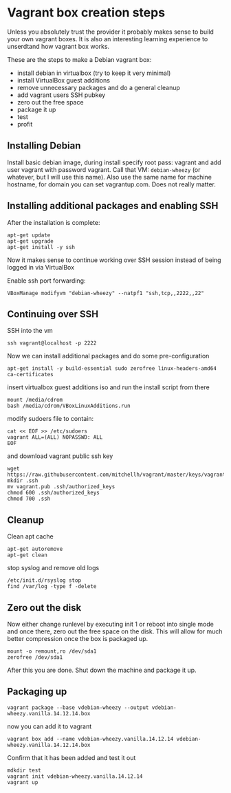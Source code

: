 # Vagrant box creation steps

Unless you absolutely trust the provider it probably makes sense to build your own vagrant boxes. It is also an interesting learning experience to unserdtand how vagrant box works.

These are the steps to make a Debian vagrant box:

* install debian in virtualbox (try to keep it very minimal)
* install VirtualBox guest additions
* remove unnecessary packages and do a general cleanup
* add vagrant users SSH pubkey
* zero out the free space
* package it up
* test
* profit

## Installing Debian
Install basic debian image, during install specify root pass: vagrant and add user vagrant with password vagrant.
Call that VM: `debian-wheezy` (or whatever, but I will use this name).
Also use the same name for machine hostname, for domain you can set vagrantup.com. Does not really matter.
## Installing additional packages and enabling SSH
After the installation is complete:
```
apt-get update 
apt-get upgrade 
apt-get install -y ssh 
```

Now it makes sense to continue working over SSH session instead of being logged in via VirtualBox

Enable ssh port forwarding:
```
VBoxManage modifyvm "debian-wheezy" --natpf1 "ssh,tcp,,2222,,22"
```

## Continuing over SSH

SSH into the vm
```
ssh vagrant@localhost -p 2222
```

Now we can install additional packages and do some pre-configuration

```
apt-get install -y build-essential sudo zerofree linux-headers-amd64 ca-certificates
```

insert virtualbox guest additions iso and run the install script from there

```
mount /media/cdrom 
bash /media/cdrom/VBoxLinuxAdditions.run
```

modify sudoers file to contain:

```
cat << EOF >> /etc/sudoers
vagrant ALL=(ALL) NOPASSWD: ALL
EOF
```
and download vagrant public ssh key

```
wget https://raw.githubusercontent.com/mitchellh/vagrant/master/keys/vagrant.pub
mkdir .ssh
mv vagrant.pub .ssh/authorized_keys
chmod 600 .ssh/authorized_keys
chmod 700 .ssh
```
## Cleanup
Clean apt cache
```
apt-get autoremove
apt-get clean
```

stop syslog and remove old logs

```
/etc/init.d/rsyslog stop
find /var/log -type f -delete
```
## Zero out the disk
Now either change runlevel by executing init 1 or reboot into single mode and once there, zero out the free space on the disk. This will allow for much better compression once the box is packaged up.

```
mount -o remount,ro /dev/sda1
zerofree /dev/sda1 
```
After this you are done. Shut down the machine and package it up.

## Packaging up
```
vagrant package --base vdebian-wheezy --output vdebian-wheezy.vanilla.14.12.14.box
```
now you can add it to vagrant
```
vagrant box add --name vdebian-wheezy.vanilla.14.12.14 vdebian-wheezy.vanilla.14.12.14.box
```
Confirm that it has been added and test it out

```
mdkdir test
vagrant init vdebian-wheezy.vanilla.14.12.14
vagrant up
```


